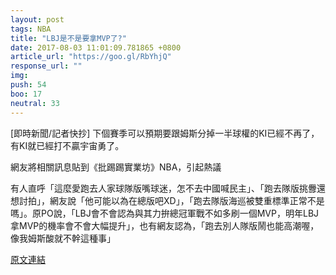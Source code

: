 ```yaml
---
layout: post
tags: NBA
title: "LBJ是不是要拿MVP了?"
date: 2017-08-03 11:01:09.781865 +0800
article_url: "https://goo.gl/RbYhjQ"
response_url: ""
img: 
push: 54
boo: 17
neutral: 33
---
```


[即時新聞/記者快抄] 下個賽季可以預期要跟姆斯分掉一半球權的KI已經不再了，有KI就已經打不贏宇宙勇了。

網友將相關訊息貼到《批踢踢實業坊》NBA，引起熱議

有人直呼「這麼愛跑去人家球隊版嘴球迷，怎不去中國喊民主」、「跑去隊版挑釁還想討拍」，網友說「他可能以為在總版吧XD」，「跑去隊版海巡被雙重標準正常不是嗎」。原PO說，「LBJ會不會認為與其力拚總冠軍戰不如多刷一個MVP，明年LBJ拿MVP的機率會不會大幅提升」，也有網友認為，「跑去別人隊版鬧也能高潮喔，像我姆斯酸就不幹這種事」

<a href = "https://www.ptt.cc/bbs/NBA/M.1501135968.A.766.html">原文連結</a>

